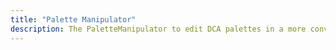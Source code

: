 ```yaml
---
title: "Palette Manipulator"
description: The PaletteManipulator to edit DCA palettes in a more convenient way.
---
```


